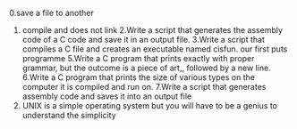 0.save a file to another
1. compile and does not link
2.Write a script that generates the assembly code of a C code and save it in an output file.
3.Write a script that compiles a C file and creates an executable named cisfun.
our first puts programme
5.Write a C program that prints exactly with proper grammar, but the outcome is a piece of art,, followed by a new line.
6.Write a C program that prints the size of various types on the computer it is compiled and run on.
7.Write a script that generates assembly code and saves it into an output file
8. UNIX is a simple operating system but you will have to be a genius to understand the simplicity
